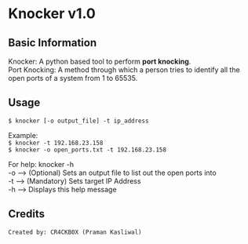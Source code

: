 # Knocker v1.0

## Basic Information
Knocker: A python based tool to perform <b>port knocking</b>.<br>
Port Knocking: A method through which a person tries to identify all the open ports of a system from 1 to 65535.<br>

## Usage
  `$ knocker [-o output_file] -t ip_address`
			
  Example:<br>
		`$ knocker -t 192.168.23.158`<br>
		`$ knocker -o open_ports.txt -t 192.168.23.158`

  For help: knocker -h<br>
  -o --> (Optional) Sets an output file to list out the open ports into<br>
  -t --> (Mandatory) Sets target IP Address<br>
  -h --> Displays this help message<br>

## Credits
	Created by: CR4CKB0X (Praman Kasliwal)
